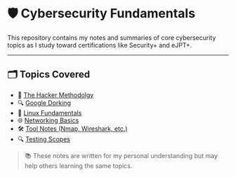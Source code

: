 # 🛡️ Cybersecurity Fundamentals

This repository contains my notes and summaries of core cybersecurity topics as I study toward certifications like Security+ and eJPT+.

---

## 🗂️ Topics Covered

- 🧱 [The Hacker Methodolgy](hacker-methodology.md)
- 🔍 [Google Dorking](google-dorking.md)
- 🐧 [Linux Fundamentals](linux-fundamentals.md)
- 🌐 [Networking Basics](networking-basics.md)
- 🛠️ [Tool Notes (Nmap, Wireshark, etc.)](tools-notes)
- 🔍 [Testing Scopes](testing-scopes.md)

> 📚 These notes are written for my personal understanding but may help others learning the same topics.
